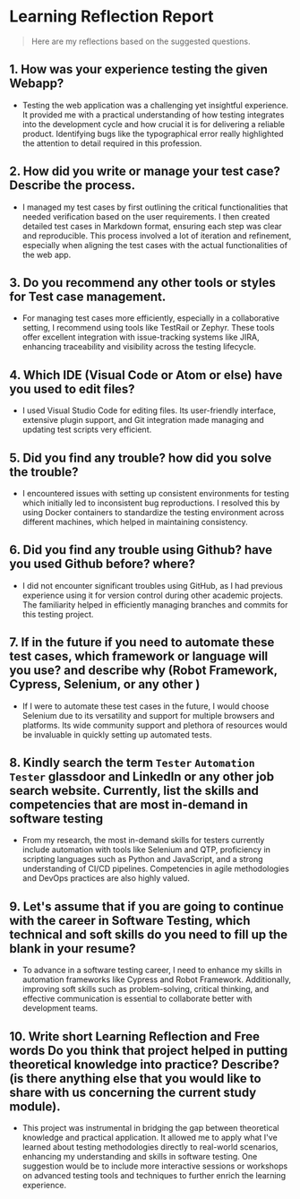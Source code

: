 # Learning Reflection Report

> Here are my reflections based on the suggested questions.

## 1. How was your experience testing the given Webapp?
- Testing the web application was a challenging yet insightful experience. It provided me with a practical understanding of how testing integrates into the development cycle and how crucial it is for delivering a reliable product. Identifying bugs like the typographical error really highlighted the attention to detail required in this profession.

## 2. How did you write or manage your test case? Describe the process.
- I managed my test cases by first outlining the critical functionalities that needed verification based on the user requirements. I then created detailed test cases in Markdown format, ensuring each step was clear and reproducible. This process involved a lot of iteration and refinement, especially when aligning the test cases with the actual functionalities of the web app.

## 3. Do you recommend any other tools or styles for Test case management.
- For managing test cases more efficiently, especially in a collaborative setting, I recommend using tools like TestRail or Zephyr. These tools offer excellent integration with issue-tracking systems like JIRA, enhancing traceability and visibility across the testing lifecycle.

## 4. Which IDE (Visual Code or Atom or else) have you used to edit files?
- I used Visual Studio Code for editing files. Its user-friendly interface, extensive plugin support, and Git integration made managing and updating test scripts very efficient.

## 5. Did you find any trouble? how did you solve the trouble?
- I encountered issues with setting up consistent environments for testing which initially led to inconsistent bug reproductions. I resolved this by using Docker containers to standardize the testing environment across different machines, which helped in maintaining consistency.

## 6. Did you find any trouble using Github? have you used Github before? where?
- I did not encounter significant troubles using GitHub, as I had previous experience using it for version control during other academic projects. The familiarity helped in efficiently managing branches and commits for this testing project.

## 7. If in the future if you need to automate these test cases, which framework or language will you use? and describe why (Robot Framework, Cypress, Selenium, or any other )
- If I were to automate these test cases in the future, I would choose Selenium due to its versatility and support for multiple browsers and platforms. Its wide community support and plethora of resources would be invaluable in quickly setting up automated tests.

## 8. Kindly search the term `Tester` `Automation Tester` glassdoor and LinkedIn or any other job search website. Currently, list the skills and competencies that are most in-demand in software testing
- From my research, the most in-demand skills for testers currently include automation with tools like Selenium and QTP, proficiency in scripting languages such as Python and JavaScript, and a strong understanding of CI/CD pipelines. Competencies in agile methodologies and DevOps practices are also highly valued.

## 9. **Let's assume** that if you are going to continue with the career in Software Testing, which technical and soft skills do you need to fill up the blank in your resume?
- To advance in a software testing career, I need to enhance my skills in automation frameworks like Cypress and Robot Framework. Additionally, improving soft skills such as problem-solving, critical thinking, and effective communication is essential to collaborate better with development teams.

## 10. Write short Learning Reflection and Free words Do you think that project helped in putting theoretical knowledge into practice? Describe? (is there anything else that you would like to share with us concerning the current study module).
- This project was instrumental in bridging the gap between theoretical knowledge and practical application. It allowed me to apply what I've learned about testing methodologies directly to real-world scenarios, enhancing my understanding and skills in software testing. One suggestion would be to include more interactive sessions or workshops on advanced testing tools and techniques to further enrich the learning experience.
